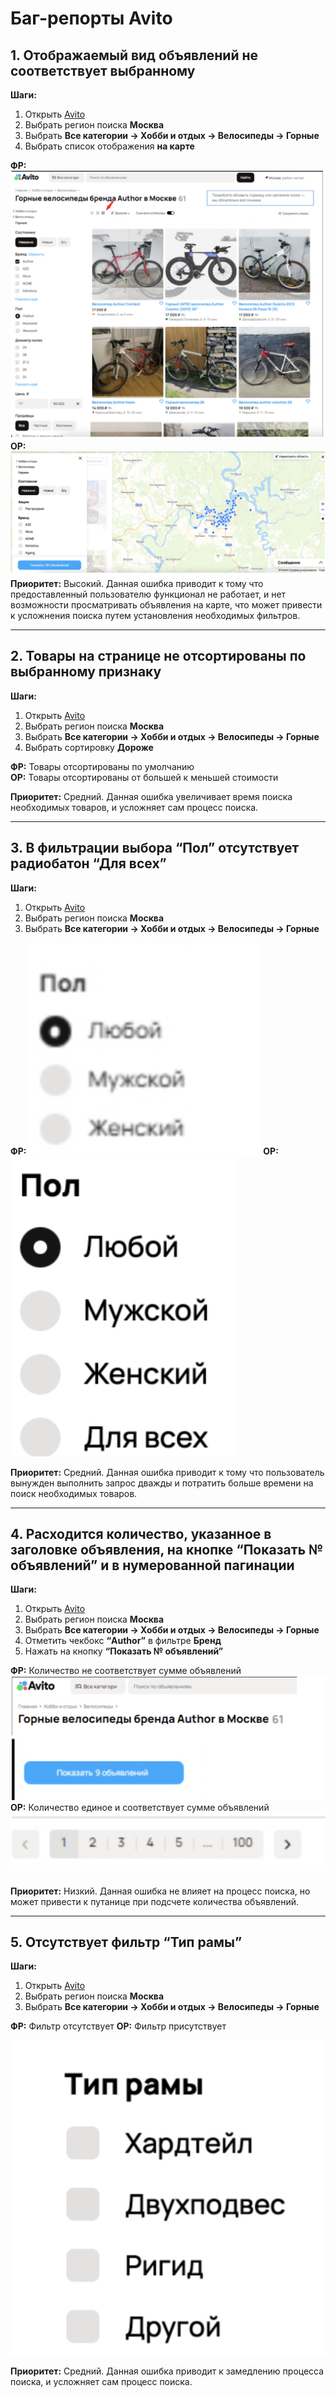 # Баг-репорты Avito

## 1. Отображаемый вид объявлений не соответствует выбранному
**Шаги:**
1. Открыть [Avito](https://www.avito.ru/)
2. Выбрать регион поиска **Москва**
3. Выбрать **Все категории → Хобби и отдых → Велосипеды → Горные**
4. Выбрать список отображения **на карте**

**ФР:**
![Список](images/Image_1_1.jpg)
**ОР:**
![Карта](images/image_1_2.jpg)
**Приоритет:** Высокий. Данная ошибка приводит к тому что предоставленный пользователю функционал не работает, и нет возможности просматривать объявления на карте, что может привести к усложнения поиска путем установления необходимых фильтров.

---

## 2. Товары на странице не отсортированы по выбранному признаку
**Шаги:**
1. Открыть [Avito](https://www.avito.ru/)
2. Выбрать регион поиска **Москва**
3. Выбрать **Все категории → Хобби и отдых → Велосипеды → Горные**
4. Выбрать сортировку **Дороже**
 
**ФР:** Товары отсортированы по умолчанию  
**ОР:** Товары отсортированы от большей к меньшей стоимости

**Приоритет:** Средний. Данная ошибка увеличивает время поиска необходимых товаров, и усложняет сам процесс поиска.

---

## 3. В фильтрации выбора “Пол” отсутствует радиобатон “Для всех”
**Шаги:**
1. Открыть [Avito](https://www.avito.ru/)
2. Выбрать регион поиска **Москва**
3. Выбрать **Все категории → Хобби и отдых → Велосипеды → Горные**

**ФР:**
![Фильтр](images/image_3_1.jpg)
**ОР:**
![Фильтр](images/image_3_2.jpg)

**Приоритет:** Средний. Данная ошибка приводит к тому что пользователь вынужден выполнить запрос дважды и потратить больше времени на поиск необходимых товаров.

---

## 4. Расходится количество, указанное в заголовке объявления, на кнопке “Показать № объявлений” и в нумерованной пагинации
**Шаги:**
1. Открыть [Avito](https://www.avito.ru/)
2. Выбрать регион поиска **Москва**
3. Выбрать **Все категории → Хобби и отдых → Велосипеды → Горные**
4. Отметить чекбокс **“Author”** в фильтре **Бренд**
5. Нажать на кнопку **“Показать № объявлений”**

**ФР:** Количество не соответствует сумме объявлений
![Кол-во](images/image_4_1.jpg)
**ОР:** Количество единое и соответствует сумме объявлений  
![Кол-во](images/image_4_2.jpg)

**Приоритет:** Низкий. Данная ошибка не влияет на процесс поиска, но может привести к путанице при подсчете количества объявлений.

---

## 5. Отсутствует фильтр “Тип рамы”
**Шаги:**
1. Открыть [Avito](https://www.avito.ru/)
2. Выбрать регион поиска **Москва**
3. Выбрать **Все категории → Хобби и отдых → Велосипеды → Горные**

**ФР:** 
Фильтр отсутствует
**ОР:** 
Фильтр присутствует

![Фильтр](images/image_5_1.jpg)

**Приоритет:** Средний. Данная ошибка приводит к замедлению процесса поиска, и усложняет сам процесс поиска.